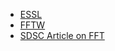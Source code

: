   * [ESSL](http://www-03.ibm.com/systems/software/essl/index.html)
  * [FFTW](http://fftw.org/)
  * [SDSC Article on FFT](http://www.sdsc.edu/us/newsletter/common/newsletter.php?issue=2006-09&corner=fstory)